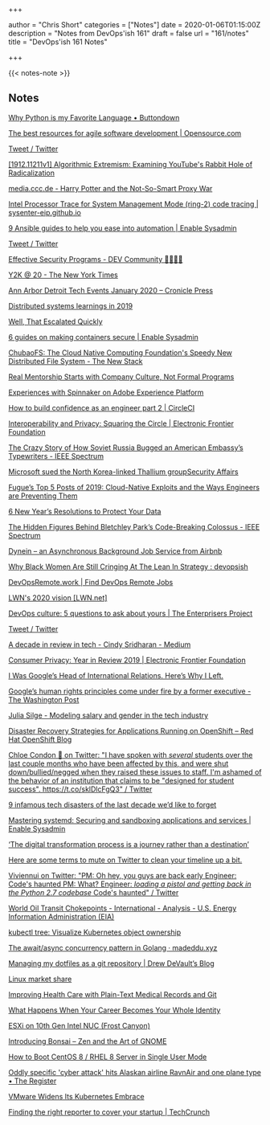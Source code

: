 +++

author = "Chris Short"
categories = ["Notes"]
date = 2020-01-06T01:15:00Z
description = "Notes from DevOps'ish 161"
draft = false
url = "161/notes"
title = "DevOps'ish 161 Notes"

+++

{{< notes-note >}}

## Notes

[Why Python is my Favorite Language • Buttondown](https://buttondown.email/hillelwayne/archive/why-python-is-my-favorite-language/)

[The best resources for agile software development | Opensource.com](https://opensource.com/article/19/12/agile-resources)

[Tweet / Twitter](https://mobile.twitter.com/EmmaBostian/status/1211260645020196864)

[[1912.11211v1] Algorithmic Extremism: Examining YouTube's Rabbit Hole of Radicalization](https://arxiv.org/abs/1912.11211v1)

[media.ccc.de - Harry Potter and the Not-So-Smart Proxy War](https://media.ccc.de/v/36c3-10642-harry_potter_and_the_not-so-smart_proxy_war)

[Intel Processor Trace for System Management Mode (ring-2) code tracing | sysenter-eip.github.io](https://sysenter-eip.github.io/intel_pt_smm.html)

[9 Ansible guides to help you ease into automation | Enable Sysadmin](https://www.redhat.com/sysadmin/ansible-guides)

[Tweet / Twitter](https://mobile.twitter.com/DalaiLama/status/1212323848177115137)

[Effective Security Programs - DEV Community 👩‍💻👨‍💻](https://dev.to/petermbenjamin/effective-security-programs-2aea)

[Y2K @ 20 - The New York Times](https://www.nytimes.com/interactive/2019/12/23/style/y2k-bug-millennials.html)

[Ann Arbor Detroit Tech Events January 2020 – Cronicle Press](https://cronicle.press/2019/12/29/ann-arbor-detroit-tech-events-january-2020/)

[Distributed systems learnings in 2019](https://blog.pragmaticengineer.com/distributed-systems-learnings-in-2019/)

[Well, That Escalated Quickly](https://know.bishopfox.com/research/privilege-escalation-in-aws)

[6 guides on making containers secure | Enable Sysadmin](https://www.redhat.com/sysadmin/making-containers-secure)

[ChubaoFS: The Cloud Native Computing Foundation's Speedy New Distributed File System - The New Stack](https://thenewstack.io/chubaofs-the-cloud-native-computing-foundations-speedy-new-distributed-file-system/)

[Real Mentorship Starts with Company Culture, Not Formal Programs](https://hbr.org/2019/12/real-mentorship-starts-with-company-culture-not-formal-programs)

[Experiences with Spinnaker on Adobe Experience Platform](https://medium.com/adobetech/experiences-with-spinnaker-on-adobe-experience-platform-bae6cf351f34)

[How to build confidence as an engineer part 2 | CircleCI](https://circleci.com/blog/how-to-build-confidence-as-an-engineer-an-interview-with-michael-stahnke-circleci-vp-of-platform/)

[Interoperability and Privacy: Squaring the Circle | Electronic Frontier Foundation](https://www.eff.org/deeplinks/2019/08/interoperability-and-privacy-squaring-circle)

[The Crazy Story of How Soviet Russia Bugged an American Embassy’s Typewriters - IEEE Spectrum](https://spectrum.ieee.org/tech-history/silicon-revolution/the-crazy-story-of-how-soviet-russia-bugged-an-american-embassys-typewriters)

[Microsoft sued the North Korea-linked Thallium groupSecurity Affairs](https://securityaffairs.co/wordpress/95786/apt/microsoft-sued-north-korea-thallium.html)

[Fugue’s Top 5 Posts of 2019: Cloud-Native Exploits and the Ways Engineers are Preventing Them](https://www.fugue.co/blog/fugues-top-5-posts-of-2019-cloud-native-exploits-and-the-ways-engineers-are-preventing-them)

[6 New Year’s Resolutions to Protect Your Data](https://www.backblaze.com/blog/6-new-years-resolutions-to-protect-your-data/)

[The Hidden Figures Behind Bletchley Park’s Code-Breaking Colossus - IEEE Spectrum](https://spectrum.ieee.org/tech-history/dawn-of-electronics/the-hidden-figures-behind-bletchley-parks-codebreaking-colossus)

[Dynein – an Asynchronous Background Job Service from Airbnb](https://www.infoq.com/news/2019/12/dynein-job-queue-airbnb/)

[Why Black Women Are Still Cringing At The Lean In Strategy : devopsish](https://www.reddit.com/r/devopsish/comments/ejhox5/why_black_women_are_still_cringing_at_the_lean_in/)

[DevOpsRemote.work | Find DevOps Remote Jobs](https://devopsremote.work/)

[LWN's 2020 vision [LWN.net]](https://lwn.net/SubscriberLink/808260/088965813f112c97/)

[DevOps culture: 5 questions to ask about yours | The Enterprisers Project](https://enterprisersproject.com/article/2020/1/devops-culture-5-questions)

[Tweet / Twitter](https://mobile.twitter.com/carlbildt/status/1212432078547177472)

[A decade in review in tech - Cindy Sridharan - Medium](https://medium.com/@copyconstruct/a-decade-in-review-in-tech-1cde76c9b43c)

[Consumer Privacy: Year in Review 2019 | Electronic Frontier Foundation](https://www.eff.org/deeplinks/2019/12/consumer-privacy-year-review-2019)

[I Was Google’s Head of International Relations. Here’s Why I Left.](https://medium.com/@rossformaine/i-was-googles-head-of-international-relations-here-s-why-i-left-49313d23065)

[Google’s human rights principles come under fire by a former executive - The Washington Post](https://www.washingtonpost.com/technology/2020/01/02/top-google-exec-pushed-company-commit-human-rights-then-google-pushed-him-out-he-says/)

[Julia Silge - Modeling salary and gender in the tech industry](https://juliasilge.com/blog/salary-gender/)

[Disaster Recovery Strategies for Applications Running on OpenShift – Red Hat OpenShift Blog](https://blog.openshift.com/disaster-recovery-strategies-for-applications-running-on-openshift/)

[Chloe Condon 🎀 on Twitter: "I have spoken with *several* students over the last couple months who have been affected by this, and were shut down/bullied/negged when they raised these issues to staff. I'm ashamed of the behavior of an institution that claims to be "designed for student success". https://t.co/sklDlcFgQ3" / Twitter](https://mobile.twitter.com/ChloeCondon/status/1212613963696885760)

[9 infamous tech disasters of the last decade we’d like to forget](https://www.siliconrepublic.com/companies/worst-tech-disasters-2010s)

[Mastering systemd: Securing and sandboxing applications and services | Enable Sysadmin](https://www.redhat.com/sysadmin/mastering-systemd)

[‘The digital transformation process is a journey rather than a destination’](https://www.siliconrepublic.com/companies/ensono-barney-taylor-digital-transformation)

[Here are some terms to mute on Twitter to clean your timeline up a bit.](https://gist.github.com/IanColdwater/88b3341a7c4c0cf71c73ac56f9bd36ec)

[Viviennui on Twitter: "PM: Oh hey, you guys are back early Engineer: Code's haunted PM: What? Engineer: *loading a pistol and getting back in the Python 2.7 codebase* Code's haunted" / Twitter](https://mobile.twitter.com/viv_yells/status/1212827309968805888)

[World Oil Transit Chokepoints - International - Analysis - U.S. Energy Information Administration (EIA)](https://www.eia.gov/beta/international/regions-topics.php?RegionTopicID=WOTC)

[kubectl tree: Visualize Kubernetes object ownership](https://ahmet.im/blog/kubectl-tree/)

[The await/async concurrency pattern in Golang · madeddu.xyz](https://madeddu.xyz/posts/go-async-await/)

[Managing my dotfiles as a git repository | Drew DeVault’s Blog](https://drewdevault.com/2019/12/30/dotfiles.html)

[Linux market share](https://netmarketshare.com/linux-market-share?options=%7B%22filter%22%3A%7B%22%24and%22%3A%5B%7B%22deviceType%22%3A%7B%22%24in%22%3A%5B%22Desktop%2Flaptop%22%5D%7D%7D%5D%7D%2C%22dateLabel%22%3A%22Trend%22%2C%22attributes%22%3A%22share%22%2C%22group%22%3A%22platform%22%2C%22sort%22%3A%7B%22share%22%3A-1%7D%2C%22plotKeys%22%3A%5B%7B%22platform%22%3A%22Linux%22%7D%5D%2C%22id%22%3A%22linux%22%2C%22dateInterval%22%3A%22Monthly%22%2C%22dateStart%22%3A%222019-01%22%2C%22dateEnd%22%3A%222019-12%22%2C%22segments%22%3A%22-1000%22%7D)

[Improving Health Care with Plain-Text Medical Records and Git](https://www.gizra.com/content/plain-text-medical-records/)

[What Happens When Your Career Becomes Your Whole Identity](https://hbr.org/2019/12/what-happens-when-your-career-becomes-your-whole-identity)

[ESXi on 10th Gen Intel NUC (Frost Canyon)](https://www.virtuallyghetto.com/2020/01/esxi-on-10th-gen-intel-nuc-frost-canyon.html)

[Introducing Bonsai – Zen and the Art of GNOME](https://blogs.gnome.org/chergert/2020/01/01/introducing-bonsai/)

[How to Boot CentOS 8 / RHEL 8 Server in Single User Mode](https://www.linuxtechi.com/boot-centos-8-rhel-8-single-user-mode/)

[Oddly specific 'cyber attack' hits Alaskan airline RavnAir and one plane type • The Register](https://www.theregister.co.uk/2020/01/02/ravnair_ransomware_dhc_dash_8/)

[VMware Widens Its Kubernetes Embrace](https://www.datanami.com/2020/01/02/vmware-widens-its-kubernetes-embrace/)

[Finding the right reporter to cover your startup | TechCrunch](https://techcrunch.com/2020/01/03/startup-pr-choose-reporter/)
